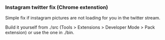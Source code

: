 ### Instagram twitter fix (Chrome extenstion)

Simple fix if instagram pictures are not loading for you in the twitter stream.

Build it yourself from ./src (Tools > Extensions > Developer Mode > Pack extension) or use the one in ./bin.